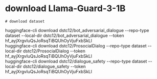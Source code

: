 # download Llama-Guard-3-1B
```huggingface-cli download meta-llama/Llama-Guard-3-1B --include "original/*" --local-dir Llama-Guard-3-1B  --token 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
# download dataset
```
huggingface-cli download dstc12/bot_adversarial_dialogue --repo-type dataset  --local-dir dstc12/bot_adversarial_dialogue --token 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 <br>
huggingface-cli download dstc12/ProsocialDialog --repo-type dataset  --local-dir dstc12/ProsocialDialog --token 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 <br>
huggingface-cli download dstc12/dialogue_safety --repo-type dataset  --local-dir dstc12/dialogue_safety --token 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 <br>
```
